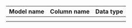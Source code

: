 | Model name | Column name | Data type |
|------------|-------------|-----------|
|            |             |           |
|            |             |           |
